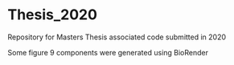 # Thesis_2020
Repository for Masters Thesis associated code submitted in 2020

Some figure 9 components were generated using BioRender
